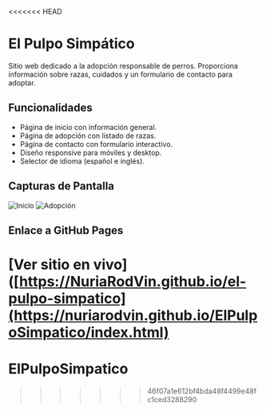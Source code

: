 <<<<<<< HEAD
# El Pulpo Simpático

Sitio web dedicado a la adopción responsable de perros. Proporciona información sobre razas, cuidados y un formulario de contacto para adoptar.

## Funcionalidades
- Página de inicio con información general.
- Página de adopción con listado de razas.
- Página de contacto con formulario interactivo.
- Diseño responsive para móviles y desktop.
- Selector de idioma (español e inglés).

## Capturas de Pantalla
![Inicio](screenshots/inicio.png)
![Adopción](screenshots/adopcion.png)

## Enlace a GitHub Pages
[Ver sitio en vivo]([https://NuriaRodVin.github.io/el-pulpo-simpatico](https://nuriarodvin.github.io/ElPulpoSimpatico/index.html)
=======
# ElPulpoSimpatico
>>>>>>> 46f07a1e612bf4bda48f4499e48fc1ced3288290
